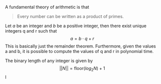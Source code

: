  A fundamental theory of arithmetic is that
 > Every number can be written as a product of primes.

Let $a$ be an integer and $b$ be a positive integer, then there exist unique integers q and r such that 
$$a = b \cdot q + r$$
This is basically just the remainder theorem. Furthermore, given the values a and b, it is possible to compute the values of q and r in polynomial time.

The binary length of any integer is given by
$$||N|| = \text{floor}(log_2 N) + 1$$
I

 